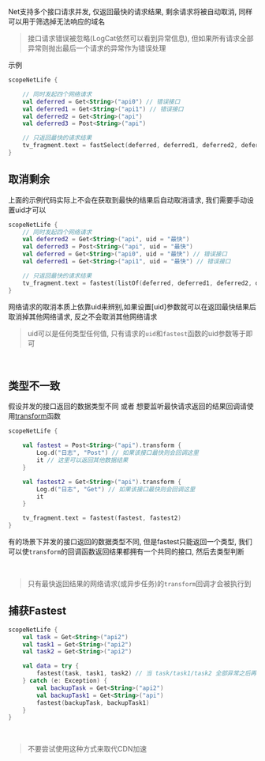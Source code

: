 Net支持多个接口请求并发, 仅返回最快的请求结果, 剩余请求将被自动取消, 同样可以用于筛选掉无法响应的域名
<br>

> 接口请求错误被忽略(LogCat依然可以看到异常信息), 但如果所有请求全部异常则抛出最后一个请求的异常作为错误处理

示例
```kotlin
scopeNetLife {

    // 同时发起四个网络请求
    val deferred = Get<String>("api0") // 错误接口
    val deferred1 = Get<String>("api1") // 错误接口
    val deferred2 = Get<String>("api")
    val deferred3 = Post<String>("api")

    // 只返回最快的请求结果
    tv_fragment.text = fastSelect(deferred, deferred1, deferred2, deferred3)
}
```


## 取消剩余

上面的示例代码实际上不会在获取到最快的结果后自动取消请求, 我们需要手动设置uid才可以

```kotlin
scopeNetLife {
    // 同时发起四个网络请求
    val deferred2 = Get<String>("api", uid = "最快")
    val deferred3 = Post<String>("api", uid = "最快")
    val deferred = Get<String>("api0", uid = "最快") // 错误接口
    val deferred1 = Get<String>("api1", uid = "最快") // 错误接口

    // 只返回最快的请求结果
    tv_fragment.text = fastest(listOf(deferred, deferred1, deferred2, deferred3), "最快")
}
```

网络请求的取消本质上依靠uid来辨别,如果设置[uid]参数就可以在返回最快结果后取消掉其他网络请求, 反之不会取消其他网络请求
<br>

> uid可以是任何类型任何值, 只有请求的`uid`和`fastest`函数的uid参数等于即可

<br>

## 类型不一致

假设并发的接口返回的数据类型不同  或者 想要监听最快请求返回的结果回调请使用[transform](api/net/com.drake.net.utils/kotlinx.coroutines.-coroutine-scope/fastest.md)函数

```kotlin
scopeNetLife {

    val fastest = Post<String>("api").transform {
        Log.d("日志", "Post") // 如果该接口最快则会回调这里
        it // 这里可以返回其他数据结果
    }

    val fastest2 = Get<String>("api").transform {
        Log.d("日志", "Get") // 如果该接口最快则会回调这里
        it
    }

    tv_fragment.text = fastest(fastest, fastest2)
}
```

有的场景下并发的接口返回的数据类型不同, 但是fastest只能返回一个类型, 我们可以使`transform`的回调函数返回结果都拥有一个共同的接口, 然后去类型判断

<br>

> 只有最快返回结果的网络请求(或异步任务)的`transform`回调才会被执行到

## 捕获Fastest
```kotlin
scopeNetLife {
    val task = Get<String>("api2")
    val task1 = Get<String>("api2")
    val task2 = Get<String>("api2")

    val data = try {
        fastest(task, task1, task2) // 当 task/task1/task2 全部异常之后再并发执行 backupTask/backupTask1
    } catch (e: Exception) {
        val backupTask = Get<String>("api2")
        val backupTask1 = Get<String>("api")
        fastest(backupTask, backupTask1)
    }
}
```


<br>

> 不要尝试使用这种方式来取代CDN加速